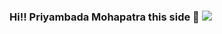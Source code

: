 ### Hi!! Priyambada Mohapatra this side 👋 <img src="https://github.com/ABSphreak/ABSphreak/tree/master/gifs/Hi.gif"></h2>

<!--
**PriyambadaMohapatra/PriyambadaMohapatra** is a ✨ _special_ ✨ repository because its `README.md` (this file) appears on your GitHub profile.

Here are some ideas to get you started:

- 🔭 I’m currently working on ...
- 🌱 I’m currently learning ...
- 👯 I’m looking to collaborate on ...
- 🤔 I’m looking for help with ...
- 💬 Ask me about ...
- 📫 How to reach me: ...
- 😄 Pronouns: ...
- ⚡ Fun fact: ...
-->
